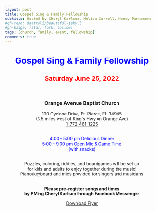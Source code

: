 ```yaml
---
layout: post
title: Gospel Sing & Family Fellowship
subtitle: Hosted by Cheryl Karlson, Melisa Carroll, Nancy Parramore
#gh-repo: daattali/beautiful-jekyll
#gh-badge: [star, fork, follow]
tags: [church, family, event, fellowship]
comments: true
---
```

<center>

<h1><span style="color:blue">Gospel Sing & Family Fellowship</span></h1>

<h2><span style="color:red">Saturday June 25, 2022</span></h2><br />

<h3>Orange Avenue Baptist Church</h3>
100 Cyclone Drive, Ft. Pierce, FL 34945<br />
(3.5 miles west of King's Hwy on Orange Ave)<br />
<a href="tel:+17724611225">1-772-461-1225</a><br /><br />

<span style="color:blue">4:00 - 5:00 pm Delicious Dinner<br />
5:00 - 9:00 pm Open Mic & Game Time <br />
(with snacks)<br /><br /></span>

Puzzles, coloring, riddles, and boardgames will be set up<br />
for kids and adults to enjoy together during the music!<br />
Piano/keyboard and mics provided for singers and musicians<br /><br />

<b>Please pre-register songs and times</b><br />
<b>by PMing Cheryl Karlson through Facebook Messenger</b><br />

<a href="/assets/pdfs/events/6-25-2022-Gospel-Flyer.pdf">Download Flyer</a>